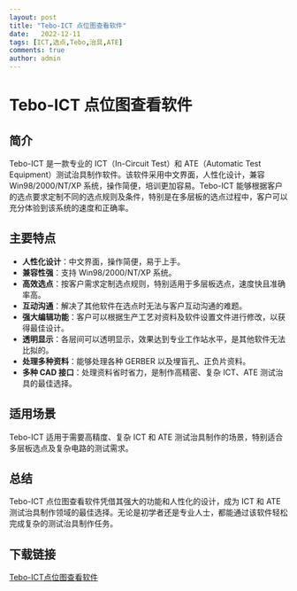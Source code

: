 ```yaml
---
layout: post
title: "Tebo-ICT 点位图查看软件"
date:   2022-12-11
tags: [ICT,选点,Tebo,治具,ATE]
comments: true
author: admin
---
```

# Tebo-ICT 点位图查看软件

## 简介

Tebo-ICT 是一款专业的 ICT（In-Circuit Test）和 ATE（Automatic Test Equipment）测试治具制作软件。该软件采用中文界面，人性化设计，兼容 Win98/2000/NT/XP 系统，操作简便，培训更加容易。Tebo-ICT 能够根据客户的选点要求定制不同的选点规则及条件，特别是在多层板的选点过程中，客户可以充分体验到该系统的速度和正确率。

## 主要特点

- **人性化设计**：中文界面，操作简便，易于上手。
- **兼容性强**：支持 Win98/2000/NT/XP 系统。
- **高效选点**：按客户需求定制选点规则，特别适用于多层板选点，速度快且准确率高。
- **互动沟通**：解决了其他软件在选点时无法与客户互动沟通的难题。
- **强大编辑功能**：客户可以根据生产工艺对资料及软件设置文件进行修改，以获得最佳设计。
- **透明显示**：各层间可以透明显示，效果达到专业工作站水平，是其他软件无法比拟的。
- **处理多种资料**：能够处理各种 GERBER 以及埋盲孔、正负片资料。
- **多种 CAD 接口**：处理资料省时省力，是制作高精密、复杂 ICT、ATE 测试治具的最佳选择。

## 适用场景

Tebo-ICT 适用于需要高精度、复杂 ICT 和 ATE 测试治具制作的场景，特别适合多层板选点及复杂电路的测试需求。

## 总结

Tebo-ICT 点位图查看软件凭借其强大的功能和人性化的设计，成为 ICT 和 ATE 测试治具制作领域的最佳选择。无论是初学者还是专业人士，都能通过该软件轻松完成复杂的测试治具制作任务。

## 下载链接

[Tebo-ICT点位图查看软件](https://pan.quark.cn/s/6183cd8f9a2c)